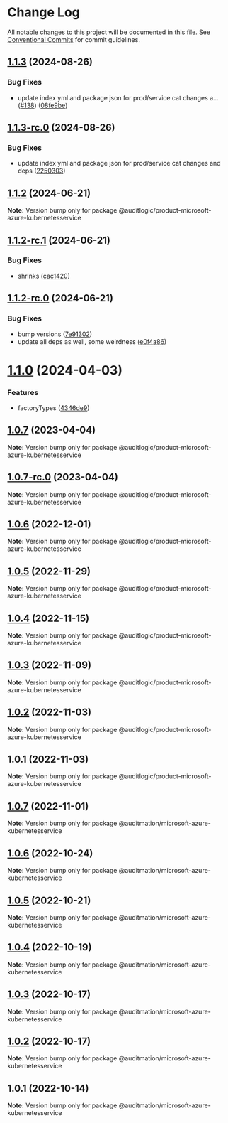 # Change Log

All notable changes to this project will be documented in this file.
See [Conventional Commits](https://conventionalcommits.org) for commit guidelines.

## [1.1.3](https://github.com/auditlogic/product/compare/@auditlogic/product-microsoft-azure-kubernetesservice@1.1.2...@auditlogic/product-microsoft-azure-kubernetesservice@1.1.3) (2024-08-26)


### Bug Fixes

* update index yml and package json for prod/service cat changes a… ([#138](https://github.com/auditlogic/product/issues/138)) ([08fe9be](https://github.com/auditlogic/product/commit/08fe9beb1c8457462a19bc69caa02e6212d97e1a))





## [1.1.3-rc.0](https://github.com/auditlogic/product/compare/@auditlogic/product-microsoft-azure-kubernetesservice@1.1.2...@auditlogic/product-microsoft-azure-kubernetesservice@1.1.3-rc.0) (2024-08-26)


### Bug Fixes

* update index yml and package json for prod/service cat changes and deps ([2250303](https://github.com/auditlogic/product/commit/225030363a363608240135b7ebed386b28f01e4b))





## [1.1.2](https://github.com/auditlogic/product/compare/@auditlogic/product-microsoft-azure-kubernetesservice@1.1.2-rc.1...@auditlogic/product-microsoft-azure-kubernetesservice@1.1.2) (2024-06-21)

**Note:** Version bump only for package @auditlogic/product-microsoft-azure-kubernetesservice





## [1.1.2-rc.1](https://github.com/auditlogic/product/compare/@auditlogic/product-microsoft-azure-kubernetesservice@1.1.2-rc.0...@auditlogic/product-microsoft-azure-kubernetesservice@1.1.2-rc.1) (2024-06-21)


### Bug Fixes

* shrinks ([cac1420](https://github.com/auditlogic/product/commit/cac14200fefcd8183ab69fe89a47bd3f70f563e9))





## [1.1.2-rc.0](https://github.com/auditlogic/product/compare/@auditlogic/product-microsoft-azure-kubernetesservice@1.1.0...@auditlogic/product-microsoft-azure-kubernetesservice@1.1.2-rc.0) (2024-06-21)


### Bug Fixes

* bump versions ([7e91302](https://github.com/auditlogic/product/commit/7e913023b8b312150ed7762c32fbbe616be71de5))
* update all deps as well, some weirdness ([e0f4a86](https://github.com/auditlogic/product/commit/e0f4a864714e2d3de6bbf3da014d5312fe53be2f))





# [1.1.0](https://github.com/auditlogic/product/compare/@auditlogic/product-microsoft-azure-kubernetesservice@1.0.7...@auditlogic/product-microsoft-azure-kubernetesservice@1.1.0) (2024-04-03)


### Features

* factoryTypes ([4346de9](https://github.com/auditlogic/product/commit/4346de92693aee892fccf725338ffc7b80ab182b))





## [1.0.7](https://github.com/auditlogic/product/compare/@auditlogic/product-microsoft-azure-kubernetesservice@1.0.6...@auditlogic/product-microsoft-azure-kubernetesservice@1.0.7) (2023-04-04)

**Note:** Version bump only for package @auditlogic/product-microsoft-azure-kubernetesservice





## [1.0.7-rc.0](https://github.com/auditlogic/product/compare/@auditlogic/product-microsoft-azure-kubernetesservice@1.0.6...@auditlogic/product-microsoft-azure-kubernetesservice@1.0.7-rc.0) (2023-04-04)

**Note:** Version bump only for package @auditlogic/product-microsoft-azure-kubernetesservice





## [1.0.6](https://github.com/auditlogic/product/compare/@auditlogic/product-microsoft-azure-kubernetesservice@1.0.5...@auditlogic/product-microsoft-azure-kubernetesservice@1.0.6) (2022-12-01)

**Note:** Version bump only for package @auditlogic/product-microsoft-azure-kubernetesservice





## [1.0.5](https://github.com/auditlogic/product/compare/@auditlogic/product-microsoft-azure-kubernetesservice@1.0.4...@auditlogic/product-microsoft-azure-kubernetesservice@1.0.5) (2022-11-29)

**Note:** Version bump only for package @auditlogic/product-microsoft-azure-kubernetesservice





## [1.0.4](https://github.com/auditlogic/product/compare/@auditlogic/product-microsoft-azure-kubernetesservice@1.0.3...@auditlogic/product-microsoft-azure-kubernetesservice@1.0.4) (2022-11-15)

**Note:** Version bump only for package @auditlogic/product-microsoft-azure-kubernetesservice





## [1.0.3](https://github.com/auditlogic/product/compare/@auditlogic/product-microsoft-azure-kubernetesservice@1.0.2...@auditlogic/product-microsoft-azure-kubernetesservice@1.0.3) (2022-11-09)

**Note:** Version bump only for package @auditlogic/product-microsoft-azure-kubernetesservice





## [1.0.2](https://github.com/auditlogic/product/compare/@auditlogic/product-microsoft-azure-kubernetesservice@1.0.1...@auditlogic/product-microsoft-azure-kubernetesservice@1.0.2) (2022-11-03)

**Note:** Version bump only for package @auditlogic/product-microsoft-azure-kubernetesservice





## 1.0.1 (2022-11-03)

**Note:** Version bump only for package @auditlogic/product-microsoft-azure-kubernetesservice





## [1.0.7](https://github.com/auditmation/store-content/compare/@auditmation/microsoft-azure-kubernetesservice@1.0.6...@auditmation/microsoft-azure-kubernetesservice@1.0.7) (2022-11-01)

**Note:** Version bump only for package @auditmation/microsoft-azure-kubernetesservice





## [1.0.6](https://github.com/auditmation/store-content/compare/@auditmation/microsoft-azure-kubernetesservice@1.0.5...@auditmation/microsoft-azure-kubernetesservice@1.0.6) (2022-10-24)

**Note:** Version bump only for package @auditmation/microsoft-azure-kubernetesservice





## [1.0.5](https://github.com/auditmation/store-content/compare/@auditmation/microsoft-azure-kubernetesservice@1.0.4...@auditmation/microsoft-azure-kubernetesservice@1.0.5) (2022-10-21)

**Note:** Version bump only for package @auditmation/microsoft-azure-kubernetesservice





## [1.0.4](https://github.com/auditmation/store-content/compare/@auditmation/microsoft-azure-kubernetesservice@1.0.3...@auditmation/microsoft-azure-kubernetesservice@1.0.4) (2022-10-19)

**Note:** Version bump only for package @auditmation/microsoft-azure-kubernetesservice





## [1.0.3](https://github.com/auditmation/store-content/compare/@auditmation/microsoft-azure-kubernetesservice@1.0.2...@auditmation/microsoft-azure-kubernetesservice@1.0.3) (2022-10-17)

**Note:** Version bump only for package @auditmation/microsoft-azure-kubernetesservice





## [1.0.2](https://github.com/auditmation/store-content/compare/@auditmation/microsoft-azure-kubernetesservice@1.0.1...@auditmation/microsoft-azure-kubernetesservice@1.0.2) (2022-10-17)

**Note:** Version bump only for package @auditmation/microsoft-azure-kubernetesservice





## 1.0.1 (2022-10-14)

**Note:** Version bump only for package @auditmation/microsoft-azure-kubernetesservice
